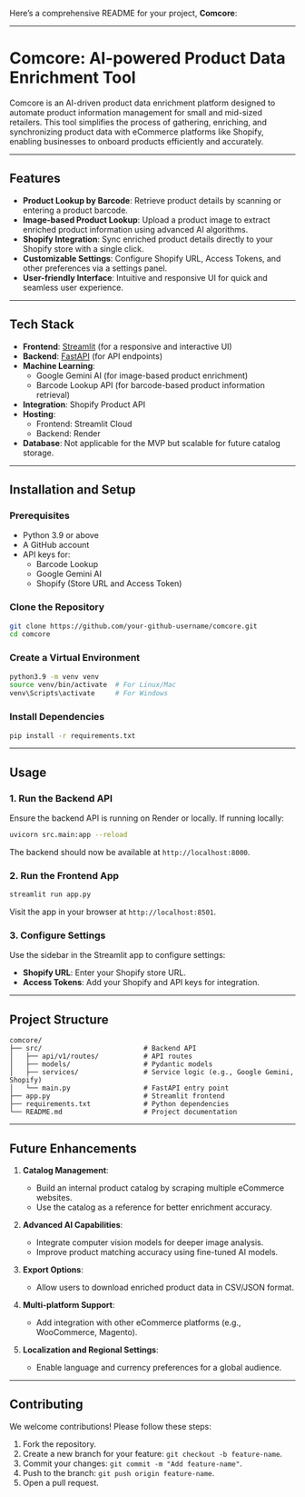 Here’s a comprehensive README for your project, **Comcore**:

---

# Comcore: AI-powered Product Data Enrichment Tool

Comcore is an AI-driven product data enrichment platform designed to automate product information management for small and mid-sized retailers. This tool simplifies the process of gathering, enriching, and synchronizing product data with eCommerce platforms like Shopify, enabling businesses to onboard products efficiently and accurately.

---

## Features

- **Product Lookup by Barcode**: Retrieve product details by scanning or entering a product barcode.
- **Image-based Product Lookup**: Upload a product image to extract enriched product information using advanced AI algorithms.
- **Shopify Integration**: Sync enriched product details directly to your Shopify store with a single click.
- **Customizable Settings**: Configure Shopify URL, Access Tokens, and other preferences via a settings panel.
- **User-friendly Interface**: Intuitive and responsive UI for quick and seamless user experience.

---


## Tech Stack

- **Frontend**: [Streamlit](https://streamlit.io) (for a responsive and interactive UI)
- **Backend**: [FastAPI](https://fastapi.tiangolo.com) (for API endpoints)
- **Machine Learning**:
  - Google Gemini AI (for image-based product enrichment)
  - Barcode Lookup API (for barcode-based product information retrieval)
- **Integration**: Shopify Product API
- **Hosting**:
  - Frontend: Streamlit Cloud
  - Backend: Render
- **Database**: Not applicable for the MVP but scalable for future catalog storage.

---

## Installation and Setup

### Prerequisites

- Python 3.9 or above
- A GitHub account
- API keys for:
  - Barcode Lookup
  - Google Gemini AI
  - Shopify (Store URL and Access Token)

### Clone the Repository

```bash
git clone https://github.com/your-github-username/comcore.git
cd comcore
```

### Create a Virtual Environment

```bash
python3.9 -m venv venv
source venv/bin/activate  # For Linux/Mac
venv\Scripts\activate     # For Windows
```

### Install Dependencies

```bash
pip install -r requirements.txt
```

---

## Usage

### 1. Run the Backend API

Ensure the backend API is running on Render or locally. If running locally:

```bash
uvicorn src.main:app --reload
```

The backend should now be available at `http://localhost:8000`.

### 2. Run the Frontend App

```bash
streamlit run app.py
```

Visit the app in your browser at `http://localhost:8501`.

### 3. Configure Settings

Use the sidebar in the Streamlit app to configure settings:
- **Shopify URL**: Enter your Shopify store URL.
- **Access Tokens**: Add your Shopify and API keys for integration.

---

## Project Structure

```
comcore/
├── src/                         # Backend API
│   ├── api/v1/routes/           # API routes
│   ├── models/                  # Pydantic models
│   ├── services/                # Service logic (e.g., Google Gemini, Shopify)
│   └── main.py                  # FastAPI entry point
├── app.py                       # Streamlit frontend
├── requirements.txt             # Python dependencies
└── README.md                    # Project documentation
```

---

## Future Enhancements

1. **Catalog Management**:
   - Build an internal product catalog by scraping multiple eCommerce websites.
   - Use the catalog as a reference for better enrichment accuracy.

2. **Advanced AI Capabilities**:
   - Integrate computer vision models for deeper image analysis.
   - Improve product matching accuracy using fine-tuned AI models.

3. **Export Options**:
   - Allow users to download enriched product data in CSV/JSON format.

4. **Multi-platform Support**:
   - Add integration with other eCommerce platforms (e.g., WooCommerce, Magento).

5. **Localization and Regional Settings**:
   - Enable language and currency preferences for a global audience.

---

## Contributing

We welcome contributions! Please follow these steps:

1. Fork the repository.
2. Create a new branch for your feature: `git checkout -b feature-name`.
3. Commit your changes: `git commit -m "Add feature-name"`.
4. Push to the branch: `git push origin feature-name`.
5. Open a pull request.

